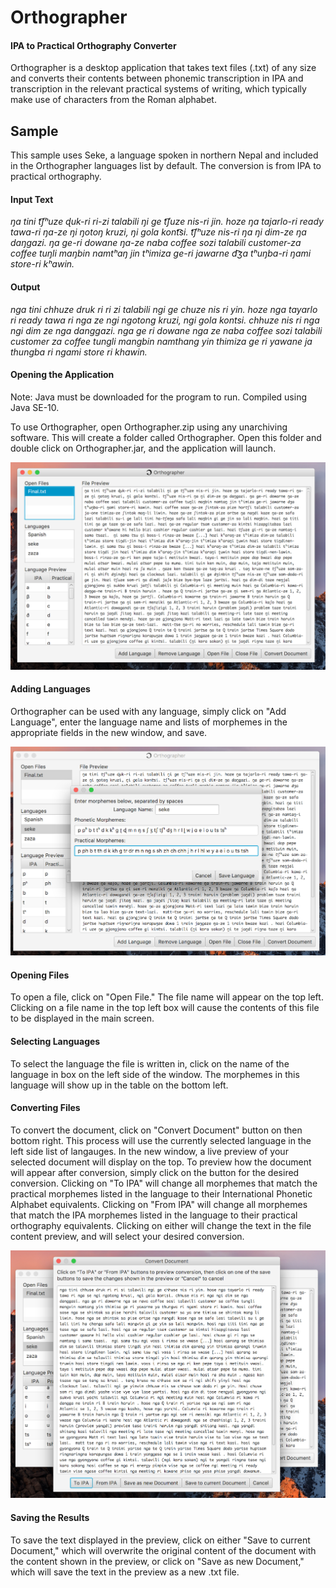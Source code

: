 # Orthographer 
#### IPA to Practical Orthography Converter
Orthographer is a desktop application that takes text files (.txt) of any size and converts their contents between phonemic transcription in IPA and transcription in the relevant practical systems of writing, which typically make use of characters from the Roman alphabet. 

## Sample
This sample uses Seke, a language spoken in northern Nepal and included in the Orthographer languages list by default. The conversion is from IPA to practical orthography. 
#### Input Text 
_ŋa tini t͡ʃʰuze ɖuk-ri ri-zi talabili ŋi ge t͡ʃuze nis-ri jin. hoze ŋa tajarlo-ri ready tawa-ri ŋa-ze ŋi ŋotoŋ kruzi, ŋi gola kont͡si. t͡ʃʰuze nis-ri ŋa ŋi dim-ze ŋa daŋgazi. ŋa ge-ri dowane ŋa-ze naba coffee sozi talabili customer-za coffee tuŋli maŋbin namtʰaŋ jin tʰimiza ge-ri jawarne d͡ʒa tʰuŋba-ri ŋami store-ri kʰawin._
#### Output
_nga tini chhuze druk ri ri zi talabili ngi ge chuze nis ri yin. hoze nga tayarlo ri ready tawa ri nga ze ngi ngotong kruzi, ngi gola kontsi. chhuze nis ri nga ngi dim ze nga danggazi. nga ge ri dowane nga ze naba coffee sozi talabili customer za coffee tungli mangbin namthang yin thimiza ge ri yawane ja thungba ri ngami store ri khawin._

#### Opening the Application
Note: Java must be downloaded for the program to run.
Compiled using Java SE-10.

To use Orthographer, open Orthographer.zip using any unarchiving software. This will create a folder called Orthographer. Open this folder and double click on Orthographer.jar, and the application will launch. 

![ScreenShot](./screenshots/MainScreen.png)
#### Adding Languages
Orthographer can be used with any language, simply click on "Add Language", enter the language name and lists of morphemes in the appropriate fields in the new window, and save. 

![ScreenShot](./screenshots/AddLanguageScreen.png)
#### Opening Files
To open a file, click on "Open File." The file name will appear on the top left. Clicking on a file name in the top left box will cause the contents of this file to be displayed in the main screen. 

#### Selecting Languages
To select the language the file is written in, click on the name of the language in box on the left side of the window. The morphemes in this language will show up in the table on the bottom left. 

#### Converting Files
To convert the document, click on "Convert Document" button on then bottom right. This process will use the currently selected language in the left side list of langauges. In the new window, a live preview of your selected document will display on the top. To preview how the document will appear after conversion, simply click on the button for the desired conversion. Clicking on "To IPA" will change all morphemes that match the practical morphemes listed in the language to their International Phonetic Alphabet equivalents. Clicking on "From IPA" will change all morphemes that match the IPA morphemes listed in the language to their practical orthography equivalents. Clicking on either will change the text in the file content preview, and will select your desired conversion. 

![ScreenShot](./screenshots/ConversionScreen.png)
#### Saving the Results
To save the text displayed in the preview, click on either "Save to current Document," which will overwrite the original content of the document with the content shown in the preview, or click on "Save as new Document," which will save the text in the preview as a new .txt file.
